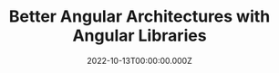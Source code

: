 ---
title: Better Angular Architectures with Angular Libraries
link: https://basta.net/web-development/bessere-angular-architekturen-mit-angular-libraries/
date: 2022-10-13T00:00:00.000Z
image: speaking.jpg
event: BASTA! 2022 - Mainz
tags: [Angular,Libraries]
dataId: 5db246531e71455487135d4c94b235d1
slides: https://speakerdeck.com/fabiangosebrink/better-angular-architectures-with-angular-libraries
category: talks
---